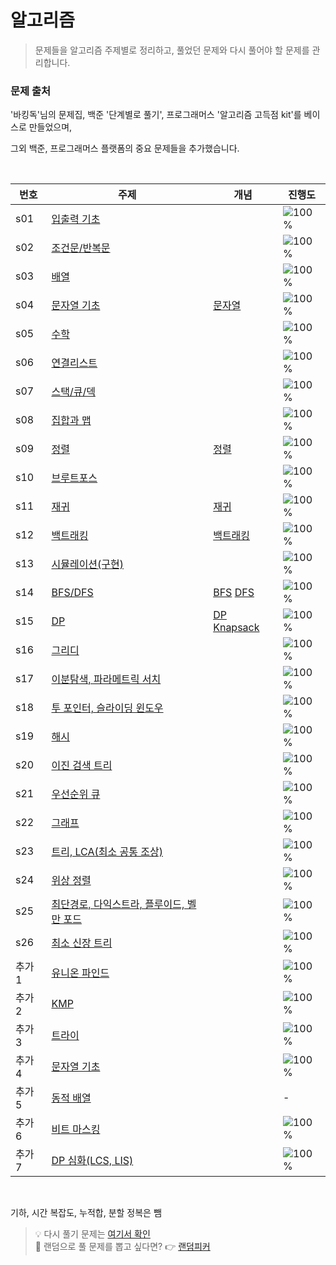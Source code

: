 # 알고리즘

>문제들을 알고리즘 주제별로 정리하고, 
풀었던 문제와 다시 풀어야 할 문제를 관리합니다.  

### 문제 출처

'바킹독'님의 문제집, 백준 '단계별로 풀기', 프로그래머스 '알고리즘 고득점 kit'를 베이스로 만들었으며,

그외 백준, 프로그래머스 플랫폼의 중요 문제들을 추가했습니다.

<br>

| 번호   | 주제                    | 개념                                                              | 진행도                                                                                             |
|------|-------------------------------|-----------------------------------------------------------------|-------------------------------------------------------------------------------------------------|
| s01  | [입출력 기초](topics/01_io/01_io.md)                                       |                                                                 | ![100%](https://progress-bar.xyz/23/?scale=23&title=progress&width=500&color=babaca&suffix=/23) |
| s02  | [조건문/반복문](topics/02_condition_loops/02_condition_loops.md)            |                                                                 | ![100%](https://progress-bar.xyz/35/?scale=35&title=progress&width=500&color=babaca&suffix=/35) |
| s03  | [배열](topics/03_arrays/03_arrays.md)                                   |                                                                 | ![100%](https://progress-bar.xyz/15/?scale=15&title=progress&width=500&color=babaca&suffix=/15) |
| s04  | [문자열 기초](topics/04_strings_basic/04_strings_basic.md)                 | [문자열](topics/04_strings_basic/strings.md)                       | ![100%](https://progress-bar.xyz/16/?scale=16&title=progress&width=500&color=babaca&suffix=/16) |
| s05  | [수학](topics/05_math/05_math.md)                                       |                                                                 | ![100%](https://progress-bar.xyz/34/?scale=59&title=progress&width=500&color=babaca&suffix=/59) |
| s06  | [연결리스트](topics/06_linked_list/06_linked_list.md)                      |                                                                 | ![100%](https://progress-bar.xyz/0/?scale=3&title=progress&width=500&color=babaca&suffix=/3)    |
| s07  | [스택/큐/덱](topics/07_stack_queue_deque/07_stack_queue_deque.md)         |                                                                 | ![100%](https://progress-bar.xyz/21/?scale=32&title=progress&width=500&color=babaca&suffix=/32) |
| s08  | [집합과 맵](topics/08_set_map/08_set_map.md)                              |                                                                 | ![100%](https://progress-bar.xyz/11/?scale=11&title=progress&width=500&color=babaca&suffix=/11) |  
| s09  | [정렬](topics/09_sorting/09_sorting.md)                                 | [정렬](topics/09_sorting/sorting.md)                              | ![100%](https://progress-bar.xyz/19/?scale=23&title=progress&width=500&color=babaca&suffix=/23) | 
| s10  | [브루트포스](topics/10_brute_force/10_brute_force.md)                      |                                                                 | ![100%](https://progress-bar.xyz/6/?scale=13&title=progress&width=500&color=babaca&suffix=/13)  |
| s11  | [재귀](topics/11_recursion/11_recursion.md)                             | [재귀](topics/11_recursion/recursion.md)                          | ![100%](https://progress-bar.xyz/13/?scale=14&title=progress&width=500&color=babaca&suffix=/14) | 
| s12  | [백트래킹](topics/12_backtracking/12_backtracking.md)                     | [백트래킹](topics/12_backtracking/backtracking.md)                  | ![100%](https://progress-bar.xyz/19/?scale=22&title=progress&width=500&color=babaca&suffix=/22) | 
| s13  | [시뮬레이션(구현)](topics/13_simulation/13_simulation.md)                    |                                                                 | ![100%](https://progress-bar.xyz/2/?scale=61&title=progress&width=500&color=babaca&suffix=/61)  | 
| s14  | [BFS/DFS](topics/14_bfs_dfs/14_bfs_dfs.md)                            | [BFS](topics/14_bfs_dfs/bfs.md) [DFS](topics/14_bfs_dfs/dfs.md) | ![100%](https://progress-bar.xyz/14/?scale=37&title=progress&width=500&color=babaca&suffix=/37) |  
| s15  | [DP](topics/15_dp/15_dp.md)                                  | [DP]() [Knapsack]()                                             | ![100%](https://progress-bar.xyz/27/?scale=40&title=progress&width=500&color=babaca&suffix=/40) |
| s16  | [그리디](topics/16_greedy/16_greedy.md)                                  |                                                                 | ![100%](https://progress-bar.xyz/5/?scale=24&title=progress&width=500&color=babaca&suffix=/24)  |
| s17  | [이분탐색, 파라메트릭 서치](topics/17_binary_search/17_binary_search.md)         |                                                                 | ![100%](https://progress-bar.xyz/10/?scale=24&title=progress&width=500&color=babaca&suffix=/24) |
| s18  | [투 포인터, 슬라이딩 윈도우](topics/18_two_pointer/18_two_pointer.md)            |                                                                 | ![100%](https://progress-bar.xyz/5/?scale=14&title=progress&width=500&color=babaca&suffix=/14)  |
| s19  | [해시](topics/19_hash/19_hash.md)                                       |                                                                 | ![100%](https://progress-bar.xyz/3/?scale=14&title=progress&width=500&color=babaca&suffix=/14)  | 
| s20  | [이진 검색 트리](./topics/20_binary_search.md)                              |                                                                 | ![100%](https://progress-bar.xyz/1/?scale=7&title=progress&width=500&color=babaca&suffix=/7)    | 
| s21  | [우선순위 큐](topics/21_priority_queue/21_priority_queue.md)               |                                                                 | ![100%](https://progress-bar.xyz/6/?scale=13&title=progress&width=500&color=babaca&suffix=/13)  |
| s22  | [그래프](topics/22_graph/22_graph.md)                                    |                                                                 | ![100%](https://progress-bar.xyz/3/?scale=16&title=progress&width=500&color=babaca&suffix=/16)  | 
| s23  | [트리, LCA(최소 공통 조상)](topics/23_tree/23_tree.md)                        |                                                                 | ![100%](https://progress-bar.xyz/6/?scale=14&title=progress&width=500&color=babaca&suffix=/14)  | 
| s24  | [위상 정렬](./topics/24_topological_path.md)                              |                                                                 | ![100%](https://progress-bar.xyz/3/?scale=8&title=progress&width=500&color=babaca&suffix=/8)    | 
| s25  | [최단경로, 다익스트라, 플루이드, 벨만 포드](topics/25_shortest_path/25_shortest_path.md) |                                                                 | ![100%](https://progress-bar.xyz/7/?scale=32&title=progress&width=500&color=babaca&suffix=/32)  | 
| s26  | [최소 신장 트리](topics/26_mst/26_mst.md)                                   |                                                                 | ![100%](https://progress-bar.xyz/6/?scale=12&title=progress&width=500&color=babaca&suffix=/12)  | 
| 추가 1 | [유니온 파인드](topics/extra_01_union_find/extra_01_union_find.md)          |                                                                 | ![100%](https://progress-bar.xyz/3/?scale=9&title=progress&width=500&color=babaca&suffix=/9)    | 
| 추가 2 | [KMP](topics/extra_02_kmp/extra_02_kmp.md)                            |                                                                 | ![100%](https://progress-bar.xyz/0/?scale=8&title=progress&width=500&color=babaca&suffix=/8)    | 
| 추가 3 | [트라이](topics/extra_03_trie/extra_03_trie.md)                          |                                                                 | ![100%](https://progress-bar.xyz/1/?scale=10&title=progress&width=500&color=babaca&suffix=/10)  | 
| 추가 4 | [문자열 기초](topics/extra_04_strings/extra_04_strings.md)                 |                                                                 | ![100%](https://progress-bar.xyz/1/?scale=16&title=progress&width=500&color=babaca&suffix=/16)  | 
| 추가 5 | [동적 배열](topics/extra_05_dynamic_array/extra_05_dynamic_array.md)      |                                                                 | -                                                                                               | 
| 추가 6 | [비트 마스킹](topics/extra_06_bitmasking/extra_06_bitmasking.md)           |                                                                 | ![100%](https://progress-bar.xyz/0/?scale=7&title=progress&width=500&color=babaca&suffix=/7)    | 
| 추가 7 | [DP 심화(LCS, LIS)](topics/extra_07_advanced_DP/extra_07_advanced_dp.md) |                                                                 | ![100%](https://progress-bar.xyz/11/?scale=29&title=progress&width=500&color=babaca&suffix=/29) | 

<br>

기하, 시간 복잡도, 누적합, 분할 정복은 뺌

> 💡 다시 풀기 문제는 [여기서 확인](./all-flagged.md) <br>
> 🎲 랜덤으로 풀 문제를 뽑고 싶다면? 👉 [랜덤피커](./random-picker.html)